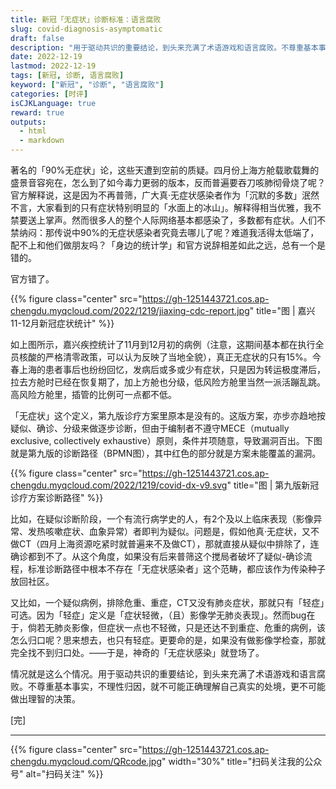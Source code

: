 ```yaml
---
title: 新冠「无症状」诊断标准：语言腐败
slug: covid-diagnosis-asymptomatic
draft: false
description: "用于驱动共识的重要结论，到头来充满了术语游戏和语言腐败。不尊重基本事实，不理性归因，就不可能正确理解自己真实的处境，更不可能做出理智的决策。"
date: 2022-12-19
lastmod: 2022-12-19
tags: [新冠, 诊断, 语言腐败]
keyword: ["新冠", "诊断", "语言腐败"]
categories: [时评]
isCJKLanguage: true
reward: true
outputs:
  - html
  - markdown
---
```


著名的「90%无症状」论，这些天遭到空前的质疑。四月份上海方舱载歌载舞的盛景音容宛在，怎么到了如今毒力更弱的版本，反而普遍要吞刀咳肺彻骨烧了呢？官方解释说，这是因为不再普筛，广大真·无症状感染者作为「沉默的多数」泯然不言，大家看到的只有症状特别明显的「水面上的冰山」。解释得相当优雅，我不禁要送上掌声。然而很多人的整个人际网络基本都感染了，多数都有症状。人们不禁纳闷：那传说中90%的无症状感染者究竟去哪儿了呢？难道我活得太低端了，配不上和他们做朋友吗？「身边的统计学」和官方说辞相差如此之远，总有一个是错的。

官方错了。

<!--more-->

{{% figure class="center" src="https://gh-1251443721.cos.ap-chengdu.myqcloud.com/2022/1219/jiaxing-cdc-report.jpg" title="图 | 嘉兴11-12月新冠症状统计" %}}

如上图所示，嘉兴疾控统计了11月到12月初的病例（注意，这期间基本都在执行全员核酸的严格清零政策，可以认为反映了当地全貌），真正无症状的只有15%。今春上海的患者事后也纷纷回忆，发病后或多或少有症状，只是因为转运极度滞后，拉去方舱时已经在恢复期了，加上方舱也分级，低风险方舱里当然一派活蹦乱跳。高风险方舱里，插管的比例可一点都不低。

「无症状」这个定义，第九版诊疗方案里原本是没有的。这版方案，亦步亦趋地按疑似、确诊、分级来做逐步诊断，但由于编制者不遵守MECE（mutually exclusive, collectively exhaustive）原则，条件并项随意，导致漏洞百出。下图就是第九版的诊断路径（BPMN图），其中红色的部分就是方案未能覆盖的漏洞。

{{% figure class="center" src="https://gh-1251443721.cos.ap-chengdu.myqcloud.com/2022/1219/covid-dx-v9.svg" title="图 | 第九版新冠诊疗方案诊断路径" %}}

比如，在疑似诊断阶段，一个有流行病学史的人，有2个及以上临床表现（影像异常、发热咳嗽症状、血象异常）者即判为疑似。问题是，假如他真·无症状，又不做CT（四月上海资源吃紧时就普遍来不及做CT），那就直接从疑似中排除了，连确诊都到不了。从这个角度，如果没有后来普筛这个搅局者破坏了疑似-确诊流程，标准诊断路径中根本不存在「无症状感染者」这个范畴，都应该作为传染种子放回社区。

又比如，一个疑似病例，排除危重、重症，CT又没有肺炎症状，那就只有「轻症」可选。因为「轻症」定义是「症状轻微，（且）影像学无肺炎表现」。然而bug在于，倘若无肺炎影像，但症状一点也不轻微，只是还达不到重症、危重的病例，该怎么归口呢？思来想去，也只有轻症。更要命的是，如果没有做影像学检查，那就完全找不到归口处。——于是，神奇的「无症状感染」就登场了。

情况就是这么个情况。用于驱动共识的重要结论，到头来充满了术语游戏和语言腐败。不尊重基本事实，不理性归因，就不可能正确理解自己真实的处境，更不可能做出理智的决策。

[完]

---

<!-- {% raw %} -->
{{% figure class="center" src="https://gh-1251443721.cos.ap-chengdu.myqcloud.com/QRcode.jpg" width="30%" title="扫码关注我的公众号" alt="扫码关注" %}}
<!-- {% endraw %} -->
